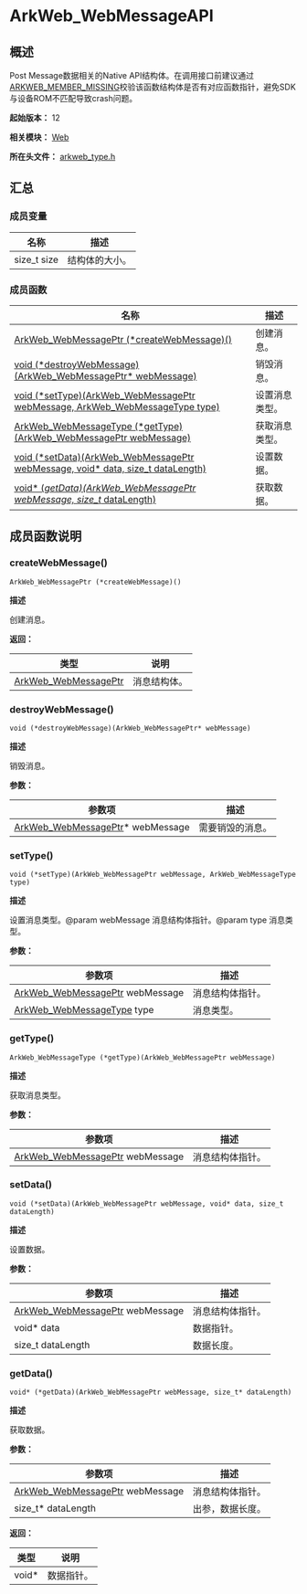 # ArkWeb_WebMessageAPI
<!--Kit: ArkWeb-->
<!--Subsystem: Web-->
<!--Owner: @aohui-->
<!--Designer: @yaomingliu-->
<!--Tester: @ghiker-->
<!--Adviser: @HelloCrease-->


## 概述

Post Message数据相关的Native API结构体。在调用接口前建议通过[ARKWEB_MEMBER_MISSING](capi-arkweb-type-h.md#宏定义)校验该函数结构体是否有对应函数指针，避免SDK与设备ROM不匹配导致crash问题。

**起始版本：** 12

**相关模块：** [Web](capi-web.md)

**所在头文件：** [arkweb_type.h](capi-arkweb-type-h.md)

## 汇总

### 成员变量

| 名称 | 描述 |
| -- | -- |
| size_t size | 结构体的大小。 |


### 成员函数

| 名称                                                                                           | 描述                                                                     |
|----------------------------------------------------------------------------------------------|------------------------------------------------------------------------|
| [ArkWeb_WebMessagePtr (\*createWebMessage)()](#createwebmessage)                             | 创建消息。                                                    |
| [void (\*destroyWebMessage)(ArkWeb_WebMessagePtr* webMessage)](#destroywebmessage)           | 销毁消息。                                        |
| [void (\*setType)(ArkWeb_WebMessagePtr webMessage, ArkWeb_WebMessageType type)](#settype)    | 设置消息类型。                     |
| [ArkWeb_WebMessageType (\*getType)(ArkWeb_WebMessagePtr webMessage)](#gettype)               | 获取消息类型。                         |
| [void (\*setData)(ArkWeb_WebMessagePtr webMessage, void* data, size_t dataLength)](#setdata) | 设置数据。 |
| [void* (*getData)(ArkWeb_WebMessagePtr webMessage, size_t* dataLength)](#getdata)            | 获取数据。                                                                  |

## 成员函数说明

### createWebMessage()

```
ArkWeb_WebMessagePtr (*createWebMessage)()
```

**描述**

创建消息。

**返回：**

| 类型                       | 说明 |
|--------------------------|----|
| [ArkWeb_WebMessagePtr](capi-web-arkweb-webmessage8h.md) | 消息结构体。   |

### destroyWebMessage()

```
void (*destroyWebMessage)(ArkWeb_WebMessagePtr* webMessage)
```

**描述**

销毁消息。

**参数：**

| 参数项                                                                       | 描述 |
|---------------------------------------------------------------------------|----|
| [ArkWeb_WebMessagePtr](capi-web-arkweb-webmessage8h.md)* webMessage            | 需要销毁的消息。   |

### setType()

```
void (*setType)(ArkWeb_WebMessagePtr webMessage, ArkWeb_WebMessageType type)
```

**描述**

设置消息类型。@param webMessage 消息结构体指针。@param type 消息类型。

**参数：**

| 参数项                                                                       | 描述 |
|---------------------------------------------------------------------------|----|
| [ArkWeb_WebMessagePtr](capi-web-arkweb-webmessage8h.md) webMessage            | 消息结构体指针。   |
| [ArkWeb_WebMessageType](capi-arkweb-type-h.md#arkweb_webmessagetype) type | 消息类型。   |

### getType()

```
ArkWeb_WebMessageType (*getType)(ArkWeb_WebMessagePtr webMessage)
```

**描述**

获取消息类型。

**参数：**

| 参数项                                 | 描述 |
|-------------------------------------|----|
| [ArkWeb_WebMessagePtr](capi-web-arkweb-webmessage8h.md) webMessage | 消息结构体指针。   |

### setData()

```
void (*setData)(ArkWeb_WebMessagePtr webMessage, void* data, size_t dataLength)
```

**描述**

设置数据。

**参数：**

| 参数项                                                            | 描述       |
|----------------------------------------------------------------|----------|
| [ArkWeb_WebMessagePtr](capi-web-arkweb-webmessage8h.md) webMessage | 消息结构体指针。 |
|  void* data                                                              | 数据指针。         |
|  size_t dataLength                                                              | 数据长度。         |


### getData()

```
void* (*getData)(ArkWeb_WebMessagePtr webMessage, size_t* dataLength)
```

**描述**

获取数据。

**参数：**

| 参数项                  | 描述       |
|----------------------|----------|
| [ArkWeb_WebMessagePtr](capi-web-arkweb-webmessage8h.md) webMessage | 消息结构体指针。 |
| size_t* dataLength   | 出参，数据长度。         |

**返回：**

| 类型 | 说明    |
|----|-------|
| void*   | 数据指针。 |